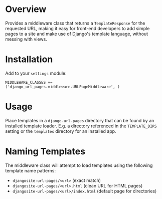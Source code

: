 Overview
========

Provides a middleware class that returns a `TemplateResponse` for the requested
URL, making it easy for front-end developers to add simple pages to a site and
make use of Django's template language, without messing with views.


Installation
============

Add to your `settings` module:

    MIDDLEWARE_CLASSES += ('django_url_pages.middleware.URLPageMiddleware', )


Usage
=====

Place templates in a `django-url-pages` directory that can be found by an
installed template loader. E.g. a directory referenced in the `TEMPLATE_DIRS`
setting or the `templates` directory for an installed app.


Naming Templates
================

The middleware class will attempt to load templates using the following
template name patterns:

  * `djangosite-url-pages/<url>` (exact match)
  * `djangosite-url-pages/<url>.html` (clean URL for HTML pages)
  * `djangosite-url-pages/<url>/index.html` (default page for directories)
